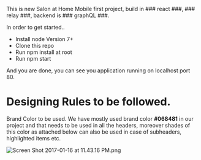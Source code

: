 This is new Salon at Home Mobile first project, build in ### react ###, ### relay ###, backend is  ### graphQL ###.


In order to get started..
 
* Install node Version 7+
* Clone this repo
* Run npm install at root
* Run npm start

And you are done, you can see you application running on localhost port 80.



# Designing Rules to be followed. #

Brand Color to be used.
We have mostly used brand color **#068481** in our project and that needs to be used in all the headers, moreover shades of this color as attached below can also be used in case of subheaders, highlighted items etc.

![Screen Shot 2017-01-16 at 11.43.16 PM.png](https://bitbucket.org/repo/jeKzAG/images/1810434627-Screen%20Shot%202017-01-16%20at%2011.43.16%20PM.png)